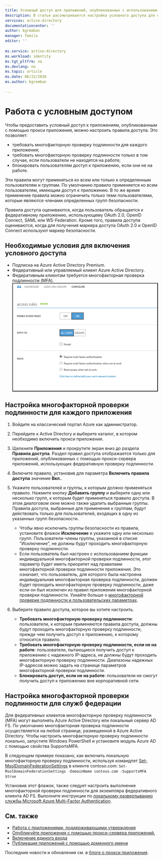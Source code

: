 ```yaml
---
title: Условный доступ для приложений, опубликованных с использованием прокси-сервера приложений Azure AD
description: В статье рассматривается настройка условного доступа для опубликованных приложений, доступ к которым осуществляется через прокси-сервер приложений Azure AD.
services: active-directory
documentationcenter: ''
author: kgremban
manager: femila
editor: ''

ms.service: active-directory
ms.workload: identity
ms.tgt_pltfrm: na
ms.devlang: na
ms.topic: article
ms.date: 06/22/2016
ms.author: kgremban

---
```

# Работа с условным доступом
Чтобы предоставить условный доступ к приложениям, опубликованным с помощью прокси приложения, можно настроить правила доступа. Это позволяет:

* требовать многофакторную проверку подлинности для каждого приложения;
* требовать многофакторную проверку подлинности только в том случае, если пользователи не находятся на работе;
* блокировать пользователям доступ к приложению, если они не на работе.

Эти правила могут применяться ко всем или только к определенным пользователям и группам. По умолчанию правило применяется ко всем пользователям, имеющим доступ к приложению. В то же время применение правила можно ограничить только теми пользователями, которые являются членами определенных групп безопасности.

Правила доступа оцениваются, когда пользователь обращается к федеративному приложению, использующему OAuth 2.0, OpenID Connect, SAML или WS-Federation. Кроме того, правила доступа оцениваются, когда для получения маркера доступа OAuth 2.0 и OpenID Connect используют маркер безопасности.

## Необходимые условия для включения условного доступа
* Подписка на Azure Active Directory Premium.
* Федеративный или управляемый клиент Azure Active Directory.
* Федеративным клиентам требуется многофакторная проверка подлинности (MFA). ![Настройка правил доступа: требование многофакторной проверки подлинности](./media/active-directory-application-proxy-conditional-access/application-proxy-conditional-access.png)

## Настройка многофакторной проверки подлинности для каждого приложения
1. Войдите на классический портал Azure как администратор.
2. Перейдите к Active Directory и выберите каталог, в котором необходимо включить прокси приложения.
3. Щелкните **Приложения** и прокрутите экран вниз до раздела **Правила доступа**. Раздел правил доступа отображается только для приложений, опубликованных с помощью прокси-сервера приложений, использующих федеративную проверку подлинности.
4. Включите правило, установив для параметра **Включить правила доступа** значение **Вкл.**.
5. Укажите пользователей и группы, к которым должно применяться правило. Нажмите кнопку **Добавить группу** и выберите одну или несколько групп, к которым будет применяться правило доступа. В этом диалоговом окне можно также удалить выбранные группы. Правила доступа, выбранные для применения к группам, будут действовать только для пользователей, входящих в одну из указанных групп безопасности.  
   
   * Чтобы явно исключить группы безопасности из правила, установите флажок **Исключение** и укажите одну или несколько групп. Пользователи-члены группы, указанной в списке "Исключение", не должны будут проходить многофакторную проверку подлинности.  
   * Если пользователь был настроен с использованием функции индивидуальной многофакторной проверки подлинности, этот параметр будет иметь приоритет над правилами многофакторной проверки подлинности приложения. Это означает, что пользователь, для которого была настроена индивидуальная многофакторная проверка подлинности, должен будет проходить многофакторную проверку подлинности, даже если он был исключен из правил приложения многофакторной проверки подлинности. Узнайте больше о [многофакторной проверке подлинности и пользовательских параметрах](../multi-factor-authentication/multi-factor-authentication.md).
6. Выберите правило доступа, которое вы хотите настроить.
   
   * **Требовать многофакторную проверку подлинности**: пользователи, к которым применяются правила доступа, должны будут проходить многофакторную проверку подлинности, прежде чем получить доступ к приложению, к которому относится правило.
   * **Требовать многофакторную проверку подлинности, если не на работе**: пользователи, пытающиеся получить доступ к приложению с надежного IP-адреса, не должны будут проходить многофакторную проверку подлинности. Диапазоны надежных IP-адресов можно задать на странице параметров многофакторной проверки подлинности.
   * **Блокировать доступ, если не на работе**: пользователи не смогут получить доступ к приложению вне корпоративной сети.

## Настройка многофакторной проверки подлинности для служб федерации
Для федеративных клиентов многофакторную проверку подлинности (MFA) могут выполнять Azure Active Directory или локальный сервер AD FS. По умолчанию многофакторная проверка подлинности осуществляется на любой странице, размещенной в Azure Active Directory. Чтобы настроить многофакторную проверку подлинности локально, запустите Windows PowerShell и установите модуль Azure AD с помощью свойства SupportsMFA.

В следующем примере показано, как включить локальную многофакторную проверку подлинности, используя командлет [Set-MsolDomainFederationSettings](https://msdn.microsoft.com/library/azure/dn194088.aspx) в клиенте contoso.com: `Set-MsolDomainFederationSettings -DomainName contoso.com -SupportsMFA $true `

Установив этот флажок, также следует настроить выполнение многофакторной проверки подлинности для экземпляра федеративного клиента AD FS. Выполните инструкции по [локальному развертыванию службы Microsoft Azure Multi-Factor Authentication](../multi-factor-authentication/multi-factor-authentication-get-started-server.md).

## См. также
* [Работа с приложениями, поддерживающими утверждения](active-directory-application-proxy-claims-aware-apps.md)
* [Опубликуйте приложения с помощью прокси-сервера приложений.](active-directory-application-proxy-publish.md)
* [Включение единого входа](active-directory-application-proxy-sso-using-kcd.md)
* [Публикация приложений с помощью доменного имени](active-directory-application-proxy-custom-domains.md)

Последние новости и обновления см. в [блоге о прокси приложения](http://blogs.technet.com/b/applicationproxyblog/).

<!---HONumber=AcomDC_0622_2016-->